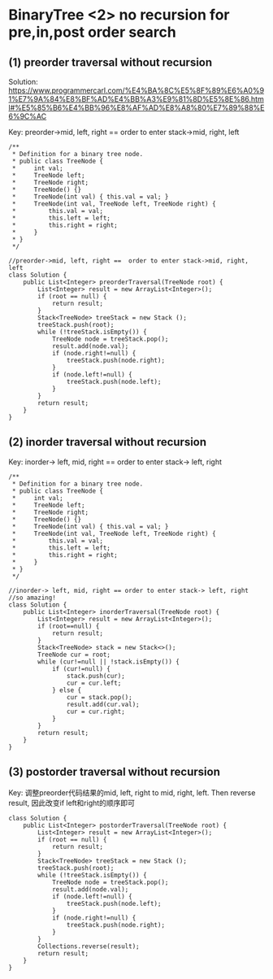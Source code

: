 # BinaryTree <2> no recursion for pre,in,post order search
## (1) preorder traversal without recursion


Solution: https://www.programmercarl.com/%E4%BA%8C%E5%8F%89%E6%A0%91%E7%9A%84%E8%BF%AD%E4%BB%A3%E9%81%8D%E5%8E%86.html#%E5%85%B6%E4%BB%96%E8%AF%AD%E8%A8%80%E7%89%88%E6%9C%AC


Key: preorder->mid, left, right ==  order to enter stack->mid, right, left 

```
/**
 * Definition for a binary tree node.
 * public class TreeNode {
 *     int val;
 *     TreeNode left;
 *     TreeNode right;
 *     TreeNode() {}
 *     TreeNode(int val) { this.val = val; }
 *     TreeNode(int val, TreeNode left, TreeNode right) {
 *         this.val = val;
 *         this.left = left;
 *         this.right = right;
 *     }
 * }
 */

//preorder->mid, left, right ==  order to enter stack->mid, right, left 
class Solution {
    public List<Integer> preorderTraversal(TreeNode root) {
        List<Integer> result = new ArrayList<Integer>();
        if (root == null) {
            return result;
        }
        Stack<TreeNode> treeStack = new Stack ();
        treeStack.push(root);
        while (!treeStack.isEmpty()) {
            TreeNode node = treeStack.pop();
            result.add(node.val);
            if (node.right!=null) {
                treeStack.push(node.right);
            }
            if (node.left!=null) {
                treeStack.push(node.left);
            }
        }
        return result;
    }
}
```

## (2) inorder traversal without recursion


Key: inorder-> left, mid, right == order to enter stack-> left, right

```
/**
 * Definition for a binary tree node.
 * public class TreeNode {
 *     int val;
 *     TreeNode left;
 *     TreeNode right;
 *     TreeNode() {}
 *     TreeNode(int val) { this.val = val; }
 *     TreeNode(int val, TreeNode left, TreeNode right) {
 *         this.val = val;
 *         this.left = left;
 *         this.right = right;
 *     }
 * }
 */

//inorder-> left, mid, right == order to enter stack-> left, right
//so amazing!
class Solution {
    public List<Integer> inorderTraversal(TreeNode root) {
        List<Integer> result = new ArrayList<Integer>();
        if (root==null) {
            return result;
        }
        Stack<TreeNode> stack = new Stack<>();
        TreeNode cur = root;
        while (cur!=null || !stack.isEmpty()) {
            if (cur!=null) {
                stack.push(cur);
                cur = cur.left;
            } else {
                cur = stack.pop();
                result.add(cur.val);
                cur = cur.right;
            }
        }
        return result;
    }
}
```

## (3) postorder traversal without recursion

Key:  调整preorder代码结果的mid, left, right to mid, right, left. Then reverse result, 因此改变if left和right的顺序即可

```
class Solution {
    public List<Integer> postorderTraversal(TreeNode root) {
        List<Integer> result = new ArrayList<Integer>();
        if (root == null) {
            return result;
        }
        Stack<TreeNode> treeStack = new Stack ();
        treeStack.push(root);
        while (!treeStack.isEmpty()) {
            TreeNode node = treeStack.pop();
            result.add(node.val);
            if (node.left!=null) {
                treeStack.push(node.left);
            }
            if (node.right!=null) {
                treeStack.push(node.right);
            }
        }
        Collections.reverse(result);
        return result;
    }
}
```